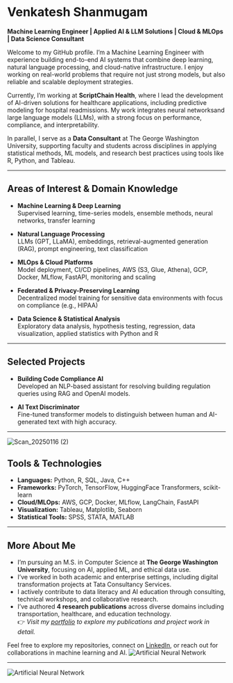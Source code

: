 # Venkatesh Shanmugam

**Machine Learning Engineer | Applied AI & LLM Solutions | Cloud & MLOps | Data Science Consultant**

Welcome to my GitHub profile. I’m a Machine Learning Engineer with experience building end-to-end AI systems that combine deep learning, natural language processing, and cloud-native infrastructure. I enjoy working on real-world problems that require not just strong models, but also reliable and scalable deployment strategies.

Currently, I’m working at **ScriptChain Health**, where I lead the development of AI-driven solutions for healthcare applications, including predictive modeling for hospital readmissions. My work integrates neural networksand large language models (LLMs), with a strong focus on performance, compliance, and interpretability.

In parallel, I serve as a **Data Consultant** at The George Washington University, supporting faculty and students across disciplines in applying statistical methods, ML models, and research best practices using tools like R, Python, and Tableau.

---

## Areas of Interest & Domain Knowledge

- **Machine Learning & Deep Learning**  
  Supervised learning, time-series models, ensemble methods, neural networks, transfer learning

- **Natural Language Processing**  
  LLMs (GPT, LLaMA), embeddings, retrieval-augmented generation (RAG), prompt engineering, text classification

- **MLOps & Cloud Platforms**  
  Model deployment, CI/CD pipelines, AWS (S3, Glue, Athena), GCP, Docker, MLflow, FastAPI, monitoring and scaling

- **Federated & Privacy-Preserving Learning**  
  Decentralized model training for sensitive data environments with focus on compliance (e.g., HIPAA)

- **Data Science & Statistical Analysis**  
  Exploratory data analysis, hypothesis testing, regression, data visualization, applied statistics with Python and R

---

## Selected Projects

- **Building Code Compliance AI**  
  Developed an NLP-based assistant for resolving building regulation queries using RAG and OpenAI models.

- **AI Text Discriminator**  
  Fine-tuned transformer models to distinguish between human and AI-generated text with high accuracy.

---
![Scan_20250116 (2)](https://github.com/user-attachments/assets/5cf82807-9955-44e8-907f-8965f7ed862f)

## Tools & Technologies

- **Languages:** Python, R, SQL, Java, C++  
- **Frameworks:** PyTorch, TensorFlow, HuggingFace Transformers, scikit-learn  
- **Cloud/MLOps:** AWS, GCP, Docker, MLflow, LangChain, FastAPI  
- **Visualization:** Tableau, Matplotlib, Seaborn  
- **Statistical Tools:** SPSS, STATA, MATLAB

---

## More About Me

- I’m pursuing an M.S. in Computer Science at **The George Washington University**, focusing on AI, applied ML, and ethical data use.
- I’ve worked in both academic and enterprise settings, including digital transformation projects at Tata Consultancy Services.
- I actively contribute to data literacy and AI education through consulting, technical workshops, and collaborative research.
- I’ve authored **4 research publications** across diverse domains including transportation, healthcare, and education technology.  
  👉 *Visit my [portfolio](https://venkatjs.netlify.app) to explore my publications and project work in detail.*

Feel free to explore my repositories, connect on [LinkedIn](https://www.linkedin.com/in/svenkatesh-js), or reach out for collaborations in machine learning and AI.
![Artificial Neural Network](https://upload.wikimedia.org/wikipedia/commons/6/60/Artificial_Neural_Network.gif)

---
![Artificial Neural Network](https://upload.wikimedia.org/wikipedia/commons/6/60/Artificial_Neural_Network.gif)
